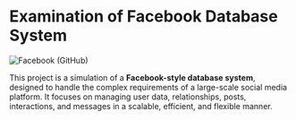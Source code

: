 # **Examination of Facebook Database System**

![Facebook (GitHub)](https://github.com/user-attachments/assets/f0d47587-60cd-46fa-acb5-06d845f9f9be)

This project is a simulation of a **Facebook-style database system**, designed to handle the complex requirements of a large-scale social media platform. It focuses on managing user data, relationships, posts, interactions, and messages in a scalable, efficient, and flexible manner.
